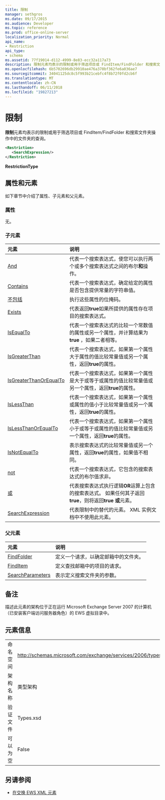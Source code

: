 ```yaml
---
title: 限制
manager: sethgros
ms.date: 09/17/2015
ms.audience: Developer
ms.topic: reference
ms.prod: office-online-server
localization_priority: Normal
api_name:
- Restriction
api_type:
- schema
ms.assetid: 77f19014-d112-4999-8e83-ecc32a117a73
description: 限制元素均表示的限制或用于筛选项目或 FindItem/FindFolder 和搜索文件夹操作中的文件夹的查询。
ms.openlocfilehash: 6b5702696db29910ae476a370bf362fe6a036ae7
ms.sourcegitcommit: 34041125dc8c5f993b21cebfc4f8b72f0fd2cb6f
ms.translationtype: MT
ms.contentlocale: zh-CN
ms.lasthandoff: 06/11/2018
ms.locfileid: "19827213"
---
```

# <a name="restriction"></a>限制

**限制**元素均表示的限制或用于筛选项目或 FindItem/FindFolder 和搜索文件夹操作中的文件夹的查询。 
  
```xml
<Restriction>
   <SearchExpression/>
</Restriction>
```

 **RestrictionType**
## <a name="attributes-and-elements"></a>属性和元素

如下章节中介绍了属性、子元素和父元素。
  
### <a name="attributes"></a>属性

无。
  
### <a name="child-elements"></a>子元素

|**元素**|**说明**|
|:-----|:-----|
|[And](and.md) <br/> |代表一个搜索表达式，使您可以执行两个或多个搜索表达式之间的布尔**和**操作。  <br/> |
|[Contains](contains.md) <br/> |代表一个搜索表达式，确定给定的属性是否包含提供常量的字符串值。  <br/> |
|[不包括](excludes.md) <br/> |执行这些属性的位掩码。  <br/> |
|[Exists](exists.md) <br/> |代表返回**true**如果所提供的属性存在项目的搜索表达式。  <br/> |
|[IsEqualTo](isequalto.md) <br/> |代表一个搜索表达式的比较一个常数值的属性或另一个属性，并计算结果为**true** ，如果二者相等。  <br/> |
|[IsGreaterThan](isgreaterthan.md) <br/> |代表一个搜索表达式，如果第一个属性大于属性的值比较常量值或另一个属性，返回**true**的属性。  <br/> |
|[IsGreaterThanOrEqualTo](isgreaterthanorequalto.md) <br/> |代表一个搜索表达式，如果第一个属性是大于或等于或属性的值比较常量值或另一个属性，返回**true**的属性。  <br/> |
|[IsLessThan](islessthan.md) <br/> |代表一个搜索表达式，如果第一个属性或属性的值小于比较常量值或另一个属性，返回**true**的属性。  <br/> |
|[IsLessThanOrEqualTo](islessthanorequalto.md) <br/> |代表一个搜索表达式，如果第一个属性小于或等于或属性的值比较常量值或另一个属性，返回**true**的属性。  <br/> |
|[IsNotEqualTo](isnotequalto.md) <br/> |表示搜索表达式的比较常量值或另一个属性，返回**true**的属性，如果值不相同。  <br/> |
|[not](not.md) <br/> |代表一个搜索表达式，它包含的搜索表达式的布尔值求非。  <br/> |
|[或](or.md) <br/> |代表搜索表达式执行逻辑**OR**运算上包含的搜索表达式。 如果任何其子返回**true**，则将返回**true** **或**元素。  <br/> |
|[SearchExpression](searchexpression.md) <br/> |代表限制中的替代的元素。 XML 实例文档中不使用此元素。  <br/> |
   
### <a name="parent-elements"></a>父元素

|**元素**|**说明**|
|:-----|:-----|
|[FindFolder](findfolder.md) <br/> |定义一个请求，以确定邮箱中的文件夹。  <br/> |
|[FindItem](finditem.md) <br/> |定义查找邮箱中的项目的请求。  <br/> |
|[SearchParameters](searchparameters.md) <br/> |表示定义搜索文件夹的参数。  <br/> |
   
## <a name="remarks"></a>备注

描述此元素的架构位于正在运行 Microsoft Exchange Server 2007 的计算机（已安装客户端访问服务器角色）的 EWS 虚拟目录中。
  
## <a name="element-information"></a>元素信息

|||
|:-----|:-----|
|命名空间  <br/> |http://schemas.microsoft.com/exchange/services/2006/types  <br/> |
|架构名称  <br/> |类型架构  <br/> |
|验证文件  <br/> |Types.xsd  <br/> |
|可以为空  <br/> |False  <br/> |
   
## <a name="see-also"></a>另请参阅



- [在交换 EWS XML 元素](ews-xml-elements-in-exchange.md)

